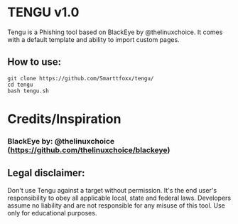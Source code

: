 # TENGU v1.0
Tengu is a Phishing tool based on BlackEye by @thelinuxchoice. It comes with a default template and ability to import custom pages.

## How to use:

```
git clone https://github.com/Smarttfoxx/tengu/
cd tengu
bash tengu.sh
```

# Credits/Inspiration
### BlackEye by: @thelinuxchoice (https://github.com/thelinuxchoice/blackeye)

## Legal disclaimer:
Don't use Tengu against a target without permission. It's the end user's responsibility to obey all applicable local, state and federal laws. Developers assume no liability and are not responsible for any misuse of this tool. Use only for educational purposes.
